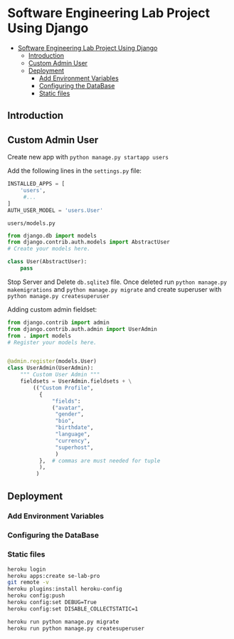 # Software Engineering Lab Project Using Django

- [Software Engineering Lab Project Using Django](#software-engineering-lab-project-using-django)
  - [Introduction](#introduction)
  - [Custom Admin User](#custom-admin-user)
  - [Deployment](#deployment)
    - [Add Environment Variables](#add-environment-variables)
    - [Configuring the DataBase](#configuring-the-database)
    - [Static files](#static-files)

## Introduction


## Custom Admin User

Create new app with `python manage.py startapp users`

Add the following lines in the `settings.py` file:

```python
INSTALLED_APPS = [
    'users',
     #...
]
AUTH_USER_MODEL = 'users.User'
```

`users/models.py`

```python
from django.db import models
from django.contrib.auth.models import AbstractUser
# Create your models here.

class User(AbstractUser):
    pass
```

Stop Server and Delete `db.sqlite3` file.
Once deleted run `python manage.py makemigrations` and `python manage.py migrate` and create superuser with
`python manage.py createsuperuser`

Adding custom admin fieldset:


```python
from django.contrib import admin
from django.contrib.auth.admin import UserAdmin
from . import models
# Register your models here.


@admin.register(models.User)
class UserAdmin(UserAdmin):
    """ Custom User Admin """
    fieldsets = UserAdmin.fieldsets + \
        (("Custom Profile",
          {
              "fields":
              ("avatar",
               "gender",
               "bio",
               "birthdate",
               "language",
               "currency",
               "superhost",
               )
          },  # commas are must needed for tuple
          ),
         )
```


## Deployment

### Add Environment Variables

### Configuring the DataBase


### Static files


```bash
heroku login
heroku apps:create se-lab-pro
git remote -v
heroku plugins:install heroku-config
heroku config:push
heroku config:set DEBUG=True
heroku config:set DISABLE_COLLECTSTATIC=1

heroku run python manage.py migrate
heroku run python manage.py createsuperuser

```

